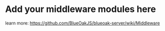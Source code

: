 # Add your middleware modules here

learn more: <https://github.com/BlueOakJS/blueoak-server/wiki/Middleware>
